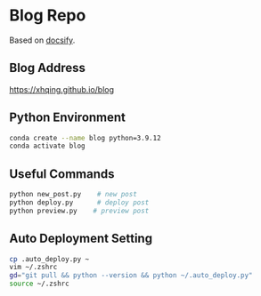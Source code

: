 # Blog Repo
Based on [docsify](https://docsify.js.org/).

## Blog Address
https://xhqing.github.io/blog

## Python Environment
```sh
conda create --name blog python=3.9.12
conda activate blog
```

## Useful Commands
```sh
python new_post.py    # new post
python deploy.py      # deploy post
python preview.py    # preview post
```

## Auto Deployment Setting
```sh
cp .auto_deploy.py ~
vim ~/.zshrc
gd="git pull && python --version && python ~/.auto_deploy.py"
source ~/.zshrc
```
